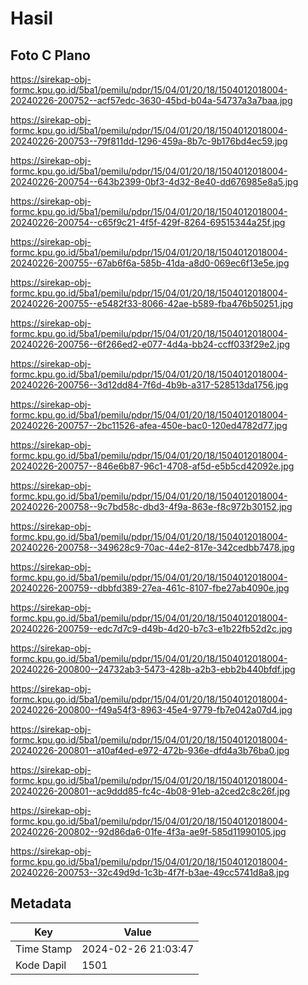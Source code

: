 # Hasil

## Foto C Plano

https://sirekap-obj-formc.kpu.go.id/5ba1/pemilu/pdpr/15/04/01/20/18/1504012018004-20240226-200752--acf57edc-3630-45bd-b04a-54737a3a7baa.jpg

https://sirekap-obj-formc.kpu.go.id/5ba1/pemilu/pdpr/15/04/01/20/18/1504012018004-20240226-200753--79f811dd-1296-459a-8b7c-9b176bd4ec59.jpg

https://sirekap-obj-formc.kpu.go.id/5ba1/pemilu/pdpr/15/04/01/20/18/1504012018004-20240226-200754--643b2399-0bf3-4d32-8e40-dd676985e8a5.jpg

https://sirekap-obj-formc.kpu.go.id/5ba1/pemilu/pdpr/15/04/01/20/18/1504012018004-20240226-200754--c65f9c21-4f5f-429f-8264-69515344a25f.jpg

https://sirekap-obj-formc.kpu.go.id/5ba1/pemilu/pdpr/15/04/01/20/18/1504012018004-20240226-200755--67ab6f6a-585b-41da-a8d0-069ec6f13e5e.jpg

https://sirekap-obj-formc.kpu.go.id/5ba1/pemilu/pdpr/15/04/01/20/18/1504012018004-20240226-200755--e5482f33-8066-42ae-b589-fba476b50251.jpg

https://sirekap-obj-formc.kpu.go.id/5ba1/pemilu/pdpr/15/04/01/20/18/1504012018004-20240226-200756--6f266ed2-e077-4d4a-bb24-ccff033f29e2.jpg

https://sirekap-obj-formc.kpu.go.id/5ba1/pemilu/pdpr/15/04/01/20/18/1504012018004-20240226-200756--3d12dd84-7f6d-4b9b-a317-528513da1756.jpg

https://sirekap-obj-formc.kpu.go.id/5ba1/pemilu/pdpr/15/04/01/20/18/1504012018004-20240226-200757--2bc11526-afea-450e-bac0-120ed4782d77.jpg

https://sirekap-obj-formc.kpu.go.id/5ba1/pemilu/pdpr/15/04/01/20/18/1504012018004-20240226-200757--846e6b87-96c1-4708-af5d-e5b5cd42092e.jpg

https://sirekap-obj-formc.kpu.go.id/5ba1/pemilu/pdpr/15/04/01/20/18/1504012018004-20240226-200758--9c7bd58c-dbd3-4f9a-863e-f8c972b30152.jpg

https://sirekap-obj-formc.kpu.go.id/5ba1/pemilu/pdpr/15/04/01/20/18/1504012018004-20240226-200758--349628c9-70ac-44e2-817e-342cedbb7478.jpg

https://sirekap-obj-formc.kpu.go.id/5ba1/pemilu/pdpr/15/04/01/20/18/1504012018004-20240226-200759--dbbfd389-27ea-461c-8107-fbe27ab4090e.jpg

https://sirekap-obj-formc.kpu.go.id/5ba1/pemilu/pdpr/15/04/01/20/18/1504012018004-20240226-200759--edc7d7c9-d49b-4d20-b7c3-e1b22fb52d2c.jpg

https://sirekap-obj-formc.kpu.go.id/5ba1/pemilu/pdpr/15/04/01/20/18/1504012018004-20240226-200800--24732ab3-5473-428b-a2b3-ebb2b440bfdf.jpg

https://sirekap-obj-formc.kpu.go.id/5ba1/pemilu/pdpr/15/04/01/20/18/1504012018004-20240226-200800--f49a54f3-8963-45e4-9779-fb7e042a07d4.jpg

https://sirekap-obj-formc.kpu.go.id/5ba1/pemilu/pdpr/15/04/01/20/18/1504012018004-20240226-200801--a10af4ed-e972-472b-936e-dfd4a3b76ba0.jpg

https://sirekap-obj-formc.kpu.go.id/5ba1/pemilu/pdpr/15/04/01/20/18/1504012018004-20240226-200801--ac9ddd85-fc4c-4b08-91eb-a2ced2c8c26f.jpg

https://sirekap-obj-formc.kpu.go.id/5ba1/pemilu/pdpr/15/04/01/20/18/1504012018004-20240226-200802--92d86da6-01fe-4f3a-ae9f-585d11990105.jpg

https://sirekap-obj-formc.kpu.go.id/5ba1/pemilu/pdpr/15/04/01/20/18/1504012018004-20240226-200753--32c49d9d-1c3b-4f7f-b3ae-49cc5741d8a8.jpg


## Metadata

| Key        | Value               |
| ---------- | ------------------- |
| Time Stamp | 2024-02-26 21:03:47 |
| Kode Dapil | 1501                |



